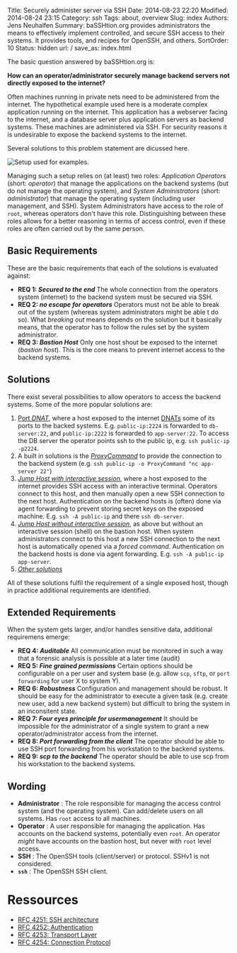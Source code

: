 Title: Securely administer server via SSH
Date: 2014-08-23 22:20
Modified: 2014-08-24 23:15
Category: ssh
Tags: about, overview
Slug: index
Authors: Jens Neuhalfen
Summary: baSSHtion.org provides administrators the means to effectively implement controlled, and secure SSH access to their systems. It provides tools, and recipes for OpenSSH, and others.
SortOrder: 10
Status: hidden
url: /
save_as: index.html

The basic question answered by baSSHtion.org is:

**How can an operator/administrator securely manage backend servers not directly exposed to the internet?**

Often machines running in private nets need to be administered from the internet. The hypothetical example used here is a moderate complex application running on the internet. This application has a webserver facing to the internet, and a database server plus application servers as backend systems. These machines are administered via SSH. For security reasons it is undesirable to expose the backend systems to the internet. 

Several solutions to this problem statement are dicussed here.

![Setup used for examples.]({filename}/images/Overview.png)

Managing such a setup relies on (at least) two roles: _Application Operators_ (short: _operator_) that manage the applications on the backend systems (but do not manage the operating system), and _System Administrators_ (short: _administrator_) that manage the operating system (including user management, and SSH). System Administrators have access to the role of `root`, whereas operators don't have this role. Distinguishing between these roles allows for a better reasoning in terms of access control, even if these roles are often carried out by the same person.

Basic Requirements
----------------------

These are the basic requirements that each of the solutions is evaluated against:

- **REQ 1: _Secured to the end_** The whole connection from the operators system (internet) to the backend system must be secured via SSH.
- **REQ 2: _no escape for operators_** Operators must not be able to break out of the system (whereas system administrators might be able t do so). What _breaking out_ means depends on the solution but it basically means, that the operator has to follow the rules set by the system administrator.
- **REQ 3: _Bastion Host_** Only one host shout be exposed to the internet (_bastion host_). This is the core means to prevent internet access to the backend systems.

Solutions
----------------------

There exist several possibilities to allow operators to access the backend systems. Some of the more popular solutions are:

1. [Port *DNAT*]({filename}/DNAT.md), where a host exposed to the internet [DNATs](http://en.wikipedia.org/wiki/Network_address_translation#DNAT) some of its ports to the backed systems. E.g. `public-ip:2224` is forwarded to `db-server:22`, and `public-ip:2222` is forwarded to `app-server:22`. To access the DB server the operator points ssh to the public ip, e.g. `ssh public-ip -p2224`.
2. A built in solutions is the [*ProxyCommand*]({filename}/ProxyCommand.md) to provide the connection to the backend system (e.g. `ssh public-ip -o ProxyCommand "nc app-server 22"`)
3. [*Jump Host with interactive session*]({filename}/JumpHostInteractive.md), where a host exposed to the internet provides SSH access with an interactive terminal. Operators connect to this host, and then manually open a new SSH connection to the next host. Authentication on the backend hosts is (often) done via agent forwarding to prevent storing secret keys on the exposed machine. E.g. `ssh -A public-ip` and there `ssh db-server`.
4. [*Jump Host without interactive session*]({filename}/JumpHostNonInteractive.md), as above but without an interactive session (shell) on the bastion host. When system administrators connect to this host a new SSH connection to the next host is automatically opened via a _forced command_. Authentication on the backend hosts is done via agent forwarding. E.g. `ssh -A public-ip app-server`.
5. [*Other solutions*]({filename}/others.md)

All of these solutions fulfil the requirement of a single exposed host, though in practice additional requirements are identified.

Extended Requirements
----------------------

When the system gets larger, and/or handles sensitive data, additional requiremens emerge:

- **REQ 4: _Auditable_** All communication must be monitored in such a way that a forensic analysis is possible at a later time (audit)
- **REQ 5: _Fine grained permissions_** Certain options should be configurable on a per user and system base (e.g. allow `scp`, `sftp`, or `port forwarding` for user X to system Y).
- **REQ 6: _Robustness_** Configuration and management should be robust. It should be easy for the administrator to execute a given task (e.g. create new user, add a new backend system) but difficult to bring the system in an inconsitent state.
- **REQ 7: _Four eyes principle for usermanagement_** It should be impossible for the administrator of a single system to grant a new operator/administrator access from the internet.
- **REQ 8: _Port forwarding from the client_** The operator should be able to use SSH port forwarding from his workstation to the backend systems.
- **REQ 9: _scp to the backend_** The operator should be able to use scp from his workstation to the backend systems.


Wording
----------
* **Administrator** : The role responsible for managing the access control system (and the operating system). Can add/delete users on all systems. Has `root` access to all machines.
* **Operator** : A user responsible for managing the application. Has accounts on the backend systems, potentially even `root`.  An operator *might* have accounts on the bastion host, but never with `root` level access.
* **SSH** : The OpenSSH tools (client/server) or protocol. SSHv1 is not considered.
* **`ssh`** : The OpenSSH SSH client.



# Ressources
* [RFC 4251: SSH architecture](http://datatracker.ietf.org/doc/rfc4251/?include_text=1)
* [RFC 4252: Authentication](http://datatracker.ietf.org/doc/rfc4252/?include_text=1)
* [RFC 4253: Transport Layer](http://datatracker.ietf.org/doc/rfc4253/?include_text=1)
* [RFC 4254: Connection Protocol](http://datatracker.ietf.org/doc/rfc4254/?include_text=1)

